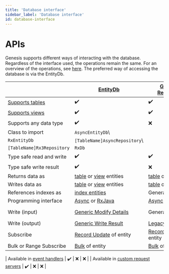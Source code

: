 ```yaml
---
title: 'Database interface'
sidebar_label: 'Database interface'
id: database-interface
---
```


APIs
====

Genesis supports different ways of interacting with the database. Regardless of the interface used, the operations remain the same. For an overview of the operations, see [here](https://internal-web/secure/reference/developer/api/database/concepts/operations/overview/). The preferred way of accessing the database is via the EntityDb.

|  | [EntityDb](https://internal-web/secure/reference/developer/api/database/how-to/interface/entity-db/) | [Generated Repositories](https://internal-web/secure/reference/developer/api/database/how-to/interface/generated/) | [RxDb](https://internal-web/secure/reference/developer/api/database/how-to/interface/rxdb/) |
| --- | --- | --- | --- |
| [Supports tables](https://internal-web/secure/reference/developer/api/database/concepts/data-structure/tables/) | ✔️ | ✔️ | ❌ |
| [Supports views](https://internal-web/secure/reference/developer/api/database/concepts/data-structure/views/) | ✔️ | ✔️ | ❌ |
| Supports any data type | ✔️ | ❌ | ✔️ |
| Class to import | `AsyncEntityDb`\
`RxEntityDb` | `[TableName]AsyncRepository`\
`[TableName]Rx3Repository` | `RxDb` |
| Type safe read and write | ✔️ | ✔️ | ❌ |
| Type safe write result | ✔️ | ❌ | ❌ |
| Returns data as | [table](https://internal-web/secure/reference/developer/api/database/how-to/data-types/tables/) or [view](https://internal-web/secure/reference/developer/api/database/how-to/data-types/views/) entities | [table](https://internal-web/secure/reference/developer/api/database/how-to/data-types/tables/) or [view](https://internal-web/secure/reference/developer/api/database/how-to/data-types/views/) entities | [DbRecord](https://internal-web/secure/reference/developer/api/database/how-to/data-types/dbrecord/) |
| Writes data as | [table](https://internal-web/secure/reference/developer/api/database/how-to/data-types/tables/) or [view](https://internal-web/secure/reference/developer/api/database/how-to/data-types/views/) entities | [table](https://internal-web/secure/reference/developer/api/database/how-to/data-types/tables/) or [view](https://internal-web/secure/reference/developer/api/database/how-to/data-types/views/) entities | [DbRecord](https://internal-web/secure/reference/developer/api/database/how-to/data-types/dbrecord/) |
| References indexes as | [index entities](https://internal-web/secure/reference/developer/api/database/how-to/data-types/indices/) | Generated methods | [DbRecord](https://internal-web/secure/reference/developer/api/database/how-to/data-types/dbrecord/) and `String` |
| Programming interface | [Async](https://internal-web/secure/reference/developer/api/database/reference/apis/async/) or [RxJava](https://internal-web/secure/reference/developer/api/database/reference/apis/rxjava/) | [Async](https://internal-web/secure/reference/developer/api/database/reference/apis/async/) or [RxJava](https://internal-web/secure/reference/developer/api/database/reference/apis/rxjava/) | [RxJava](https://internal-web/secure/reference/developer/api/database/reference/apis/rxjava/) |
| Write (input) | [Generic Modify Details](https://internal-web/secure/reference/developer/api/database/how-to/helper/modify/generic/) | Generated | [Legacy Modify Details](https://internal-web/secure/reference/developer/api/database/how-to/helper/modify/legacy/) |
| Write (output) | [Generic Write Result](https://internal-web/secure/reference/developer/api/database/how-to/helper/write-result/generic/) | [Legacy Write Result](https://internal-web/secure/reference/developer/api/database/how-to/helper/write-result/legacy/) | [Legacy Write result](https://internal-web/secure/reference/developer/api/database/how-to/helper/write-result/legacy/) |
| Subscribe | [Record Update](https://internal-web/secure/reference/developer/api/database/how-to/helper/subscription/record-update/) of entity | [Record Update](https://internal-web/secure/reference/developer/api/database/how-to/helper/subscription/record-update/) of entity | [Record Update](https://internal-web/secure/reference/developer/api/database/how-to/helper/subscription/record-update/) of `DbRecord` |
| Bulk or Range Subscribe | [Bulk](https://internal-web/secure/reference/developer/api/database/how-to/helper/subscription/bulk/) of entity | [Bulk](https://internal-web/secure/reference/developer/api/database/how-to/helper/subscription/bulk/) of entity | [Bulk](https://internal-web/secure/reference/developer/api/database/how-to/helper/subscription/bulk/) of `DbRecord` |

| Available in [event handlers](https://internal-web/secure/creating-applications/defining-your-application/business-logic/event-handlers/) | ✔️ | ❌ | ❌ | | Available in [custom request servers](https://internal-web/secure/creating-applications/defining-your-application/user-interface/request-servers/rs-advanced-technical-details/#custom-request-servers) | ✔️ | ❌ | ❌ |